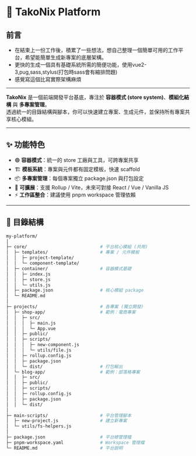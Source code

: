 # 🐙 TakoNix Platform

## 前言
- 在結束上一份工作後，積累了一些想法，想自己整理一個簡單可用的工作平台，希望能簡單生成新專案的底層架構。
- 更快的生成一個具有基礎系統所需的簡便功能，使用vue2-3,pug,sass,stylus(打包時sass會有縮排問題)
- 感覺寫這個比寫實際架構麻煩
---

**TakoNix** 是一個前端開發平台基底，專注於 **容器模式 (store system)**、**模組化結構** 與 **多專案管理**。  
透過統一的目錄結構與腳本，你可以快速建立專案、生成元件，並保持所有專案共享核心模組。

---

## ✨ 功能特色
- 🟢 **容器模式**：統一的 store 工廠與工具，可跨專案共享  
- 🏗 **模板系統**：專案與元件都有固定模板，快速 scaffold  
- 📦 **多專案管理**：每個專案獨立 package.json 與打包設定  
- 🔌 **可擴展**：支援 Rollup / Vite，未來可對接 React / Vue / Vanilla JS  
- ⚡ **工作區整合**：建議使用 pnpm workspace 管理依賴  

---

## 📂 目錄結構

```bash
my-platform/
│
├─ core/                            # 平台核心模組 (共用)
│  ├─ templates/                    # 專案 / 元件模板
│  │  ├─ project-template/
│  │  └─ component-template/
│  ├─ container/                    # 容器模式基礎
│  │  ├─ index.js
│  │  ├─ store.js
│  │  └─ utils.js
│  ├─ package.json                  # 核心模組 package
│  └─ README.md
│
├─ projects/                        # 各專案 (獨立開發)
│  ├─ shop-app/                     # 範例：電商專案
│  │  ├─ src/
│  │  │  ├─ main.js
│  │  │  └─ App.vue
│  │  ├─ public/
│  │  ├─ scripts/
│  │  │  ├─ new-component.js
│  │  │  └─ utils/file.js
│  │  ├─ rollup.config.js
│  │  ├─ package.json
│  │  └─ dist/                      # 打包輸出
│  └─ blog-app/                     # 範例：部落格專案
│  │  ├─ src/
│  │  ├─ public/
│  │  ├─ scripts/
│  │  ├─ rollup.config.js
│  │  ├─ package.json
│  │  └─ dist/
│
├─ main-scripts/                    # 平台管理腳本
│  ├─ new-project.js                # 建立新專案
│  └─ utils/fs-helpers.js
│
├─ package.json                     # 平台總管理檔
├─ pnpm-workspace.yaml              # Workspace 管理檔
└─ README.md                        # 平台說明
